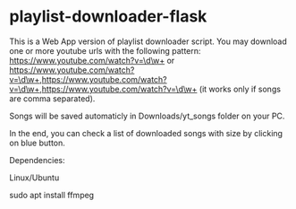# playlist-downloader-flask

This is a Web App version of playlist downloader script. You may download one or more youtube urls with the following pattern:
https://www.youtube.com/watch?v=\d\w+ or 
https://www.youtube.com/watch?v=\d\w+,https://www.youtube.com/watch?v=\d\w+,https://www.youtube.com/watch?v=\d\w+ (it works only if songs are comma separated).

Songs will be saved automaticly in Downloads/yt_songs folder on your PC.

In the end, you can check a list of downloaded songs with size by clicking on blue button.

Dependencies:

Linux/Ubuntu

sudo apt install ffmpeg

